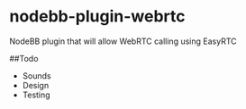 nodebb-plugin-webrtc
====================

NodeBB plugin that will allow WebRTC calling using EasyRTC

##Todo
- Sounds
- Design
- Testing
